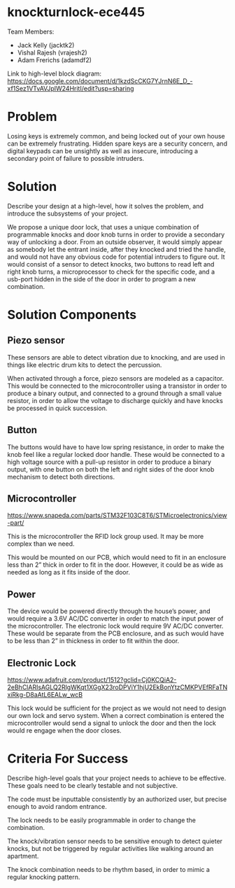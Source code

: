 # knockturnlock-ece445
Team Members:
- Jack Kelly (jacktk2)
- Vishal Rajesh (vrajesh2)
- Adam Frerichs (adamdf2)

Link to high-level block diagram: https://docs.google.com/document/d/1kzdScCKG7YJrnN6E_D_-xf1Sez1VTvAVJpIW24HritI/edit?usp=sharing

# Problem

Losing keys is extremely common, and being locked out of your own house can be extremely frustrating. Hidden spare keys are a security concern, and digital keypads can be unsightly as well as insecure, introducing a secondary point of failure to possible intruders.

# Solution

Describe your design at a high-level, how it solves the problem, and introduce the subsystems of your project.

We propose a unique door lock, that uses a unique combination of programmable knocks and door knob turns in order to provide a secondary way of unlocking a door. From an outside observer, it would simply appear as somebody let the entrant inside, after they knocked and tried the handle, and would not have any obvious code for potential intruders to figure out. It would consist of a sensor to detect knocks, two buttons to read left and right knob turns, a microprocessor to check for the specific code, and a usb-port hidden in the side of the door in order to program a new combination.

# Solution Components

## Piezo sensor

These sensors are able to detect vibration due to knocking, and are used in things like electric drum kits to detect the percussion.

When activated through a force, piezo sensors are modeled as a capacitor. This would be connected to the microcontroller using a transistor in order to produce a binary output, and connected to a ground through a small value resistor, in order to allow the voltage to discharge quickly and have knocks be processed in quick succession.

## Button

The buttons would have to have low spring resistance, in order to make the knob feel like a regular locked door handle. These would be connected to a high voltage source with a pull-up resistor in order to produce a binary output, with one button on both the left and right sides of the door knob mechanism to detect both directions.

## Microcontroller

https://www.snapeda.com/parts/STM32F103C8T6/STMicroelectronics/view-part/

This is the microcontroller the RFID lock group used. It may be more complex than we need.

This would be mounted on our PCB, which would need to fit in an enclosure less than 2” thick in order to fit in the door. However, it could be as wide as needed as long as it fits inside of the door.

## Power

The device would be powered directly through the house’s power, and would require a 3.6V AC/DC converter in order to match the input power of the microcontroller. The electronic lock would require 9V AC/DC converter. These would be separate from the PCB enclosure, and as such would have to be less than 2” in thickness in order to fit within the door.

## Electronic Lock

https://www.adafruit.com/product/1512?gclid=Cj0KCQiA2-2eBhClARIsAGLQ2RlgWKqt1XGgX23roDPViY1hjU2EkBonYtzCMKPVEfRFaTNxiRkg-D8aAtL6EALw_wcB

This lock would be sufficient for the project as we would not need to design our own lock and servo system. When a correct combination is entered the microcontroller would send a signal to unlock the door and then the lock would re engage when the door closes.

# Criteria For Success

Describe high-level goals that your project needs to achieve to be effective. These goals need to be clearly testable and not subjective.

The code must be inputtable consistently by an authorized user, but precise enough to avoid random entrance.

The lock needs to be easily programmable in order to change the combination.

The knock/vibration sensor needs to be sensitive enough to detect quieter knocks, but not be triggered by regular activities like walking around an apartment.

The knock combination needs to be rhythm based, in order to mimic a regular knocking pattern.

